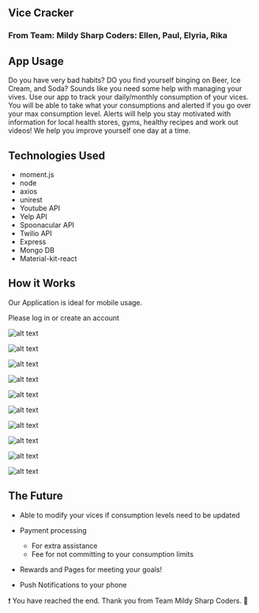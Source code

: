 ## Vice Cracker
### From Team: Mildy Sharp Coders: Ellen, Paul, Elyria, Rika

## App Usage
Do you have very bad habits? DO you find yourself binging on Beer, Ice Cream, and Soda? Sounds like you need some help with managing your vives. Use our app to track your daily/monthly consumption of your vices. You will be able to take what your consumptions and alerted if you go over your max consumption level. Alerts will help you stay motivated with information for local health stores, gyms, healthy recipes and work out videos! We help you improve yourself one day at a time.

## Technologies Used
- moment.js
- node
- axios
- unirest
- Youtube API
- Yelp API
- Spoonacular API
- Twilio API
- Express
- Mongo DB
- Material-kit-react

## How it Works
Our Application is ideal for mobile usage. 

Please log in or create an account

![alt text](client/src/assets/img/vice-login.png "Signin Image")

![alt text](client/src/assets/img/create-user.png "User Create Image")

![alt text](client/src/assets/img/howitworks.png "Create Vice Image")

![alt text](client/src/assets/img/create-new-vice.png "Create New Vice Image")

![alt text](client/src/assets/img/create-dropdown.png "Create Dropdown Image")

![alt text](client/src/assets/img/vice-view-1.png "Vice View Image")

![alt text](client/src/assets/img/dropdown.png "Navi Dropdown Image")

![alt text](client/src/assets/img/scroll-vices.png "Scroll Vices Image")

![alt text](client/src/assets/img/notifications-1.png "Notifications Image")

![alt text](client/src/assets/img/notifications-2.png "Notifications Image")





## The Future
- Able to modify your vices if consumption levels need to be updated
- Payment processing 
  - For extra assistance
  - Fee for not committing to your consumption limits
  
- Rewards and Pages for meeting your goals!
- Push Notifications to your phone

:exclamation: You have reached the end. Thank you from Team Mildy Sharp Coders. :tada:
